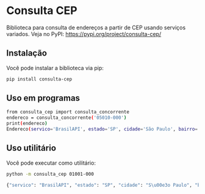 # Consulta CEP

Biblioteca para consulta de endereços a partir de CEP usando serviços variados.
Veja no PyPI: https://pypi.org/project/consulta-cep/

## Instalação

Você pode instalar a biblioteca via pip:

```bash
pip install consulta-cep
```

## Uso em programas

```bash
from consulta_cep import consulta_concorrente
endereco = consulta_concorrente('05010-000')
print(endereco)
Endereco(servico='BrasilAPI', estado='SP', cidade='São Paulo', bairro='Perdizes', logradouro='Rua Caiubi')
```

## Uso utilitário

Você pode executar como utilitário:

```bash
python -m consulta_cep 01001-000

{"servico": "BrasilAPI", "estado": "SP", "cidade": "S\u00e3o Paulo", "bairro": "S\u00e9", "logradouro": "Pra\u00e7a da S\u00e9"}
```